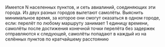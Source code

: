 Имеется N населенных пунктов, и сеть авиалиний, соединяющих эти города. Из двух разных городов вылетают самолёты. Выяснить минимальное время, за которое они смогут оказаться в одном городе, если: перелёт по любому маршруту занимает 1 единицу времени, самолёты после достижения конечной точки перелёта без задержек отправляются к следующей, самолёты попадают в каждый из на селённых пунктов по кратчайшему расстоянию
